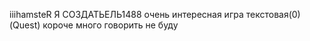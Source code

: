 iiihamsteR
Я СОЗДАТЬЕЛЬ1488
очень интересная игра 
текстовая(0)(Quest) короче много говорить не буду
